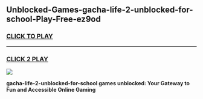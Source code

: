 
## Unblocked-Games-gacha-life-2-unblocked-for-school-Play-Free-ez9od
<h3>
<a href="https://premium76.site?title=gacha-life-2-unblocked-for-school&ref=12A">CLICK TO PLAY</a></h3>
<hr>

<h3>
<a href="https://premium76.site?title=gacha-life-2-unblocked-for-school&ref=12A">CLICK 2 PLAY</a>
  
</h3>

<a href="https://premium76.site?title=gacha-life-2-unblocked-for-school&ref=12A"><img src="https://clearcache.store/games.png"></a>


**gacha-life-2-unblocked-for-school games unblocked: Your Gateway to Fun and Accessible Online Gaming**
